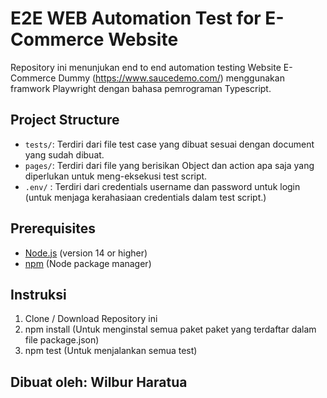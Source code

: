 # E2E WEB Automation Test for E-Commerce Website

Repository ini menunjukan end to end automation testing Website E-Commerce Dummy (https://www.saucedemo.com/) menggunakan framwork Playwright dengan bahasa pemrograman Typescript.

## Project Structure
- `tests/`: Terdiri dari file test case yang dibuat sesuai dengan document yang sudah dibuat.
- `pages/`: Terdiri dari file yang berisikan Object dan action apa saja yang diperlukan untuk meng-eksekusi test script.
- `.env/` : Terdiri dari credentials username dan password untuk login (untuk menjaga kerahasiaan credentials dalam test script.)

## Prerequisites
- [Node.js](https://nodejs.org/en/download/) (version 14 or higher)
- [npm](https://www.npmjs.com/get-npm) (Node package manager)

## Instruksi
1. Clone / Download Repository ini
2. npm install (Untuk menginstal semua paket paket yang terdaftar dalam file package.json)
3. npm test (Untuk menjalankan semua test)

## Dibuat oleh: Wilbur Haratua